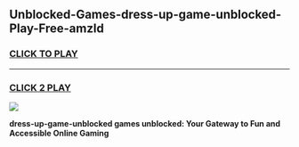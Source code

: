 
## Unblocked-Games-dress-up-game-unblocked-Play-Free-amzld
<h3>
<a href="https://premium76.site?title=dress-up-game-unblocked&ref=22A">CLICK TO PLAY</a></h3>
<hr>

<h3>
<a href="https://premium76.site?title=dress-up-game-unblocked&ref=22A">CLICK 2 PLAY</a>
  
</h3>

<a href="https://premium76.site?title=dress-up-game-unblocked&ref=22A"><img src="https://clearcache.store/games.png"></a>


**dress-up-game-unblocked games unblocked: Your Gateway to Fun and Accessible Online Gaming**
